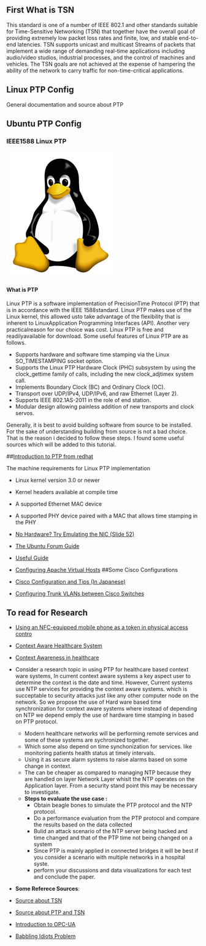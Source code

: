 
## First What is TSN 
This standard is one of a number of IEEE 802.1 and other standards suitable for Time-Sensitive Networking
(TSN) that together have the overall goal of providing extremely low packet loss rates and finite, low, and
stable end-to-end latencies. TSN supports unicast and multicast Streams of packets that implement a wide
range of demanding real-time applications including audio/video studios, industrial processes, and the
control of machines and vehicles. The TSN goals are not achieved at the expense of hampering the ability of
the network to carry traffic for non-time-critical applications.

## Linux PTP Config
General documentation and source about PTP

## Ubuntu PTP Config
### IEEE1588 Linux PTP
![Penguin Time](/Tux.png?raw=true "Tux")

#### What is PTP
Linux PTP is a software implementation of PrecisionTime Protocol (PTP) that is in accordance with the IEEE 1588standard.  Linux PTP makes use of the Linux kernel, this allowed usto take advantage of the flexibility that is inherent to LinuxApplication Programming Interfaces (API).  Another very practicalreason for our choice was cost.  Linux PTP is free and readilyavailable for download. Some useful features of Linux PTP are as follows.

* Supports hardware and software time stamping via the Linux SO_TIMESTAMPING socket option.    
* Supports the Linux PTP Hardware Clock (PHC) subsystem by using the clock_gettime family of calls, including the new clock_adjtimex    system call.    
* Implements Boundary Clock (BC) and Ordinary Clock (OC).    
* Transport over UDP/IPv4, UDP/IPv6, and raw Ethernet (Layer 2).    
* Supports IEEE 802.1AS-2011 in the role of end station.    
* Modular design allowing painless addition of new transports and clock servos.

Generally, it is best to avoid building software from source to be installed. For the sake of understanding building from source is not a bad choice. That is the reason i decided to follow these steps. I found some useful sources which will be added to this tutorial.



##[Introduction to PTP from redhat](https://access.redhat.com/documentation/en-US/Red_Hat_Enterprise_Linux/6/html/Deployment_Guide/ch-Configuring_PTP_Using_ptp4l.html)

The machine requirements for Linux PTP implementation     
* Linux kernel version 3.0 or newer    
* Kernel headers available at compile time    
* A supported Ethernet MAC device    
* A supported PHY device paired with a MAC that allows time stamping in the PHY

* [No Hardware? Try Emulating the NIC (Slide 52)](http://events.linuxfoundation.jp/sites/events/files/slides/lcjp14_ichikawa_0.pdf)
* [The Ubuntu Forum Guide](https://ubuntuforums.org/showthread.php?t=2327884)
* [Useful Guide](http://www.elinux.org/images/f/f9/Introduction_to_IEEE_1588_Precision_Time_Protocol_%28PTP%29_Using_Embedded_Linux_Systems.pdf)

* [Configuring Apache Virtual Hosts](https://serversforhackers.com/configuring-apache-virtual-hosts)
##Some Cisco Configurations
* [Cisco Configuration and Tips (In Japanese)](http://beginners-network.com/engineer_job_change.html)
* [Configuring Trunk VLANs between Cisco Switches](http://www.networkstraining.com/how-to-configure-vlans-on-a-cisco-switch/)

## To read for Research
* [Using an NFC-equipped mobile phone as
a token in physical access contro](essay.utwente.nl/65419/1/thesis_nfc_martijn_bolhuis_final.pdf)
* [Context Aware Healthcare System](http://www.ijimt.org/papers/432-D0142.pdf)
* [Context Awareness in healthcare](http://www3.nd.edu/~cpoellab/teaching/cse40816/papers/TD05.pdf)
* Consider a research topic in using PTP for healthcare based context ware systems, In current context aware systems a key aspect user to determine the context is the date and time. However, Current systems use NTP services for providing the context aware systems. which is succeptable to security attacks just like any other computer node on the network. So we propose the use of Hard ware based time synchronization for context aware systems where instead of depending on NTP we depend emply the use of hardware time stamping in based on PTP protocol. 
  * Modern healthcare networks will be performing remote services and some of these systems are sychronized together. 
  * Which some also depend on time synchonization for services. like monitoring patients health status at timely intervals.
  * Using it as secure alarm systems to raise alarms based on some change in context.
  * The can be cheaper as compared to managing NTP because they are handled on layer Network Layer whislt the NTP operates on the Application layer. From a security stand point this may be necessary to investigate.
  * **Steps to evaluate the use case :**
      * Obtain beagle bones to simulate the PTP protocol and the NTP protocol.
      * Do a performance evaluation from the PTP protocol and compare the results based on the data collected 
      * Bulid an attack scenario of the NTP server being hacked and time changed and that of the PTP time not being changed on a system 
      * Since PTP is mainly applied in connected bridges it will be best if you consider a scenario with multiple networks in a hospital syste. 
      * perform your discussions and data visualizations for each test and conclude the paper.

* **Some Referece Sources**:
* [Source about TSN ](https://www.odva.org/Portals/0/Library/Conference/2015_ODVA_Conference_Ditzel-Didier_TSN.pdf)
* [Source about PTP and TSN](https://www.eecis.udel.edu/~mills/ptp.html)

* [Introduction to OPC-UA](http://home.hit.no/~hansha/documents/control/opc/OPC%20Overview.pdf)
* [Babbling Idiots Problem](http://www.ieee802.org/1/files/public/docs2013/new-tsn-jochim-ingress-policing-1113-v1.pdf)
